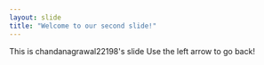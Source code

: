 ```yaml
---
layout: slide
title: "Welcome to our second slide!"
---
```

This is chandanagrawal22198's slide
Use the left arrow to go back!